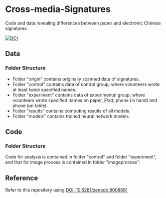 # Cross-media-Signatures
Code and data revealing differences between paper and electronic Chinese signatures.

[![DOI](https://zenodo.org/badge/649775887.svg)](https://zenodo.org/badge/latestdoi/649775887)

## Data
### Folder Structure
- Folder "origin" contains originally scanned data of signatures.
- Folder "control" contains data of control group, where volunteers wrote at least twice specified names.
- Folder "experiment" contains data of experimental group, where volunteers wrote specified names on paper, iPad, phone (in hand) and phone (on table).
- Folder "results" contains computing results of all models.
- Folder "models" contains trained neural network models.

## Code
### Folder Structure
Code for analysis is contained in folder "control" and folder "experiment", and that for image process is contained in folder "imageprocess".

## Reference
Refer to this repository using [DOI: 10.5281/zenodo.8008661](https://doi.org/10.5281/zenodo.8008661)
